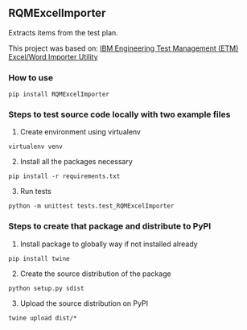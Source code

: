 ## RQMExcelImporter
Extracts items from the test plan. 

This project was based on:
[IBM Engineering Test Management (ETM) Excel/Word Importer Utility](https://jazz.net/wiki/bin/view/Main/RQMExcelWordImporter)

### How to use

`pip install RQMExcelImporter`

### Steps to test source code locally with two example files

1. Create environment using virtualenv

`virtualenv venv`

2. Install all the packages necessary

`pip install -r requirements.txt`

3. Run tests

`python -m unittest tests.test_RQMExcelImporter`

### Steps to create that package and distribute to PyPI

1. Install package to globally way if not installed already

`pip install twine`

2. Create the source distribution of the package

`python setup.py sdist`

3. Upload the source distribution on PyPI

`twine upload dist/*`
